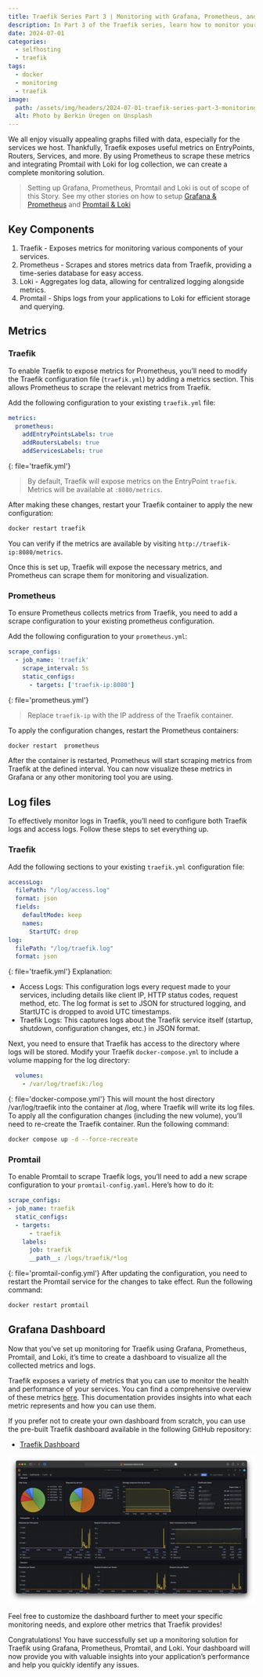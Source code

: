 ```yaml
---
title: Traefik Series Part 3 | Monitoring with Grafana, Prometheus, and Loki
description: In Part 3 of the Traefik series, learn how to monitor your Traefik instance’s performance using Prometheus, Loki, and Grafana.
date: 2024-07-01
categories: 
  - selfhosting
  - traefik
tags: 
  - docker
  - monitoring
  - traefik
image:
  path: /assets/img/headers/2024-07-01-traefik-series-part-3-monitoring.jpg
  alt: Photo by Berkin Üregen on Unsplash
---
```


We all enjoy visually appealing graphs filled with data, especially for the services we host. Thankfully, Traefik exposes useful metrics on EntryPoints, Routers, Services, and more. By using Prometheus to scrape these metrics and integrating Promtail with Loki for log collection, we can create a complete monitoring solution.

> Setting up Grafana, Prometheus, Promtail and Loki is out of scope of this Story. See my other stories on how to setup [Grafana & Prometheus](../2024-06-12-system-monitoring-series-part-1-prometheus) and [Promtail & Loki](../2024-06-24-system-monitoring-series-part-2-loki-promtail)

## Key Components

1. Traefik - Exposes metrics for monitoring various components of your services.
2. Prometheus - Scrapes and stores metrics data from Traefik, providing a time-series database for easy access.
3. Loki - Aggregates log data, allowing for centralized logging alongside metrics.
4. Promtail - Ships logs from your applications to Loki for efficient storage and querying.


## Metrics

### Traefik

To enable Traefik to expose metrics for Prometheus, you’ll need to modify the Traefik configuration file (`traefik.yml`) by adding a metrics section. This allows Prometheus to scrape the relevant metrics from Traefik.

Add the following configuration to your existing `traefik.yml` file:

```yaml
metrics:
  prometheus:
    addEntryPointsLabels: true
    addRoutersLabels: true
    addServicesLabels: true
```
{: file='traefik.yml'}
> By default, Traefik will expose metrics on the EntryPoint `traefik`. Metrics will be available at `:8080/metrics`.

After making these changes, restart your Traefik container to apply the new configuration:

```bash
docker restart traefik
```
You can verify if the metrics are available by visiting `http://traefik-ip:8080/metrics`.

Once this is set up, Traefik will expose the necessary metrics, and Prometheus can scrape them for monitoring and visualization.

### Prometheus
To ensure Prometheus collects metrics from Traefik, you need to add a scrape configuration to your existing prometheus configuration.

Add the following configuration to your `prometheus.yml`:
```yaml
scrape_configs:
  - job_name: 'traefik'
    scrape_interval: 5s
    static_configs:
      - targets: ['traefik-ip:8080']
```
{: file='prometheus.yml'}
> Replace `traefik-ip` with the IP address of the Traefik container.

To apply the configuration changes, restart the Prometheus containers:

```bash
docker restart  prometheus
```

After the container is restarted, Prometheus will start scraping metrics from Traefik at the defined interval. You can now visualize these metrics in Grafana or any other monitoring tool you are using.

## Log files

To effectively monitor logs in Traefik, you’ll need to configure both Traefik logs and access logs. Follow these steps to set everything up.

### Traefik

Add the following sections to your existing `traefik.yml` configuration file:

```yaml
accessLog:
  filePath: "/log/access.log"
  format: json
  fields:
    defaultMode: keep
    names:
      StartUTC: drop
log:
  filePath: "/log/traefik.log"
  format: json
```
{: file='traefik.yml'}
Explanation:
 - Access Logs: This configuration logs every request made to your services, including details like client IP, HTTP status codes, request method, etc. The log format is set to JSON for structured logging, and StartUTC is dropped to avoid UTC timestamps.
 - Traefik Logs: This captures logs about the Traefik service itself (startup, shutdown, configuration changes, etc.) in JSON format.

Next, you need to ensure that Traefik has access to the directory where logs will be stored. Modify your Traefik `docker-compose.yml` to include a volume mapping for the log directory:

```yaml
  volumes:
    - /var/log/traefik:/log
```
{: file='docker-compose.yml'}
This will mount the host directory /var/log/traefik into the container at /log, where Traefik will write its log files.
To apply all the configuration changes (including the new volume), you’ll need to re-create the Traefik container. Run the following command:

```bash
docker compose up -d --force-recreate
```

### Promtail

To enable Promtail to scrape Traefik logs, you’ll need to add a new scrape configuration to your `promtail-config.yaml`. Here’s how to do it:

```yaml
scrape_configs:
- job_name: traefik
  static_configs:
  - targets:
      - traefik
    labels:
      job: traefik
      __path__: /logs/traefik/*log
```
{: file='promtail-config.yml'}
After updating the configuration, you need to restart the Promtail service for the changes to take effect. Run the following command:

```bash
docker restart promtail
```

## Grafana Dashboard
Now that you’ve set up monitoring for Traefik using Grafana, Prometheus, Promtail, and Loki, it’s time to create a dashboard to visualize all the collected metrics and logs.

Traefik exposes a variety of metrics that you can use to monitor the health and performance of your services. You can find a comprehensive overview of these metrics [here](https://doc.traefik.io/traefik/observability/metrics/overview/#global-metrics). This documentation provides insights into what each metric represents and how you can use them.

If you prefer not to create your own dashboard from scratch, you can use the pre-built Traefik dashboard available in the following GitHub repository:

*   [Traefik Dashboard](https://github.com/svenvg93/Grafana-Dashboard/tree/master/traefik)

![captionless image](/assets/img/screenshots/grafana/traefik_dashboard.png)

Feel free to customize the dashboard further to meet your specific monitoring needs, and explore other metrics that Traefik provides!

Congratulations! You have successfully set up a monitoring solution for Traefik using Grafana, Prometheus, Promtail, and Loki. Your dashboard will now provide you with valuable insights into your application’s performance and help you quickly identify any issues.

